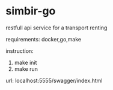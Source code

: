 # simbir-go
restfull api service for a transport renting

requirements: docker,go,make

instruction:
1. make init
2. make run

url: localhost:5555/swagger/index.html
